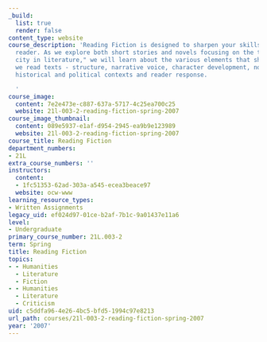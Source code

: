 ```yaml
---
_build:
  list: true
  render: false
content_type: website
course_description: 'Reading Fiction is designed to sharpen your skills as a critical
  reader. As we explore both short stories and novels focusing on the theme of "the
  city in literature," we will learn about the various elements that shape the way
  we read texts - structure, narrative voice, character development, novelistic experimentation,
  historical and political contexts and reader response.

  '
course_image:
  content: 7e2e473e-c887-637a-5717-4c25ea700c25
  website: 21l-003-2-reading-fiction-spring-2007
course_image_thumbnail:
  content: 089e5937-e1af-d954-2945-ea9b9e123989
  website: 21l-003-2-reading-fiction-spring-2007
course_title: Reading Fiction
department_numbers:
- 21L
extra_course_numbers: ''
instructors:
  content:
  - 1fc51353-62ad-303a-a545-ecea3beace97
  website: ocw-www
learning_resource_types:
- Written Assignments
legacy_uid: ef024d97-01ce-b2af-7b1c-9a01437e11a6
level:
- Undergraduate
primary_course_number: 21L.003-2
term: Spring
title: Reading Fiction
topics:
- - Humanities
  - Literature
  - Fiction
- - Humanities
  - Literature
  - Criticism
uid: c5ddfa96-4e26-4bc5-bfd5-1994c97e8213
url_path: courses/21l-003-2-reading-fiction-spring-2007
year: '2007'
---
```

